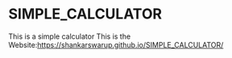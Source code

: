 # SIMPLE_CALCULATOR
This is a simple calculator
This is the Website:https://shankarswarup.github.io/SIMPLE_CALCULATOR/
